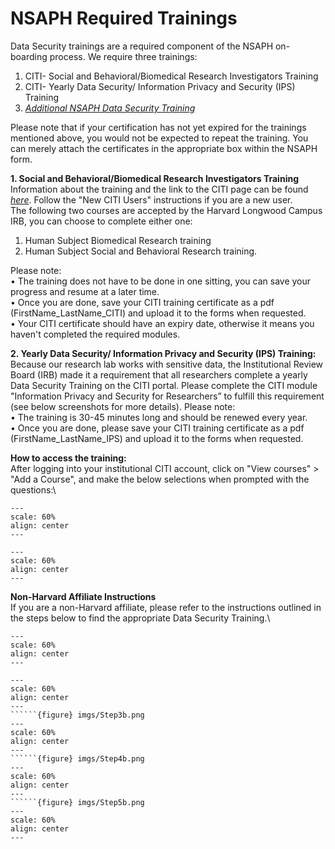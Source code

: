 # NSAPH Required Trainings

Data Security trainings are a required component of the NSAPH on-boarding process.
We require three trainings:
1. CITI- Social and Behavioral/Biomedical Research Investigators Training
2. CITI- Yearly Data Security/ Information Privacy and Security (IPS) Training
3. [*Additional NSAPH Data Security Training*](https://docs.google.com/forms/d/e/1FAIpQLScV_txoDRI5b6bpsnVO6QaAPZJ4xRo2z4VgyXibSxZ55o_AJg/viewform?usp=sf_link)


Please note that if your certification has not yet expired for the trainings mentioned above, you would not be expected to repeat the training. You can merely attach the certificates in the
appropriate box within the NSAPH form.

**1. Social and Behavioral/Biomedical Research Investigators Training**\
Information about the training and the link to the CITI page can be found [*here*](https://www.hsph.harvard.edu/regulatory-affairs-and-research-compliance/2019/12/10/citi-human-research-training/). Follow the "New CITI Users" instructions if you are a new user.\
The following two courses are accepted by the Harvard Longwood Campus IRB, you can choose to complete either one:
1) Human Subject Biomedical Research training
2) Human Subject Social and Behavioral Research training.

Please note:\
• The training does not have to be done in one sitting, you can save your progress and resume at a later time.\
• Once you are done, save your CITI training certificate as a pdf (FirstName_LastName_CITI) and upload it to the forms when requested.\
• Your CITI certificate should have an expiry date, otherwise it means you haven't completed the required modules.

**2. Yearly Data Security/ Information Privacy and Security (IPS) Training:**\
Because our research lab works with sensitive data, the Institutional Review Board (IRB) made it a requirement that all researchers complete a yearly Data Security Training on the CITI portal.
Please complete the CITI module "Information Privacy and Security for Researchers” to fulfill this requirement (see below screenshots for more details).
Please note:\
• The training is 30-45 minutes long and should be renewed every year.\
• Once you are done, please save your CITI training certificate as a pdf (FirstName_LastName_IPS) and upload it to the forms when requested.

**How to access the training:**\
After logging into your institutional CITI account, click on "View courses" > "Add a Course", and make the below selections when prompted with the questions:\

```{figure} imgs/Step1.png
---
scale: 60%
align: center 
---
```
```{figure} imgs/Step2.png
---
scale: 60%
align: center 
---
```
**Non-Harvard Affiliate Instructions**\
If you are a non-Harvard affiliate, please refer to the instructions outlined in the steps below to find the appropriate Data Security Training.\

```{figure} imgs/Step1b.png
---
scale: 60%
align: center 
---
```
```{figure} imgs/Step2b.png
---
scale: 60%
align: center 
---
``````{figure} imgs/Step3b.png
---
scale: 60%
align: center 
---
``````{figure} imgs/Step4b.png
---
scale: 60%
align: center 
---
``````{figure} imgs/Step5b.png
---
scale: 60%
align: center 
---
```
